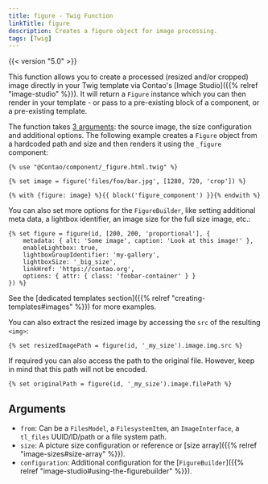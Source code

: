 ```yaml
---
title: figure - Twig Function
linkTitle: figure
description: Creates a figure object for image processing.
tags: [Twig]
---
```


{{< version "5.0" >}}

This function allows you to create a processed (resized and/or cropped) image directly in your Twig template via 
Contao's [Image Studio]({{% relref "image-studio" %}}). It will return a `Figure` instance which you can then render in
your template - or pass to a pre-existing block of a component, or a pre-existing template.

The function takes [3 arguments](#arguments): the source image, the size configuration and additional options. The
following example creates a `Figure` object from a hardcoded path and size and then renders it using the `_figure`
component:

```twig
{% use "@Contao/component/_figure.html.twig" %}

{% set image = figure('files/foo/bar.jpg', [1280, 720, 'crop']) %}

{% with {figure: image} %}{{ block('figure_component') }}{% endwith %}
```

You can also set more options for the `FigureBuilder`, like setting additional meta data, a lightbox identifier, an
image size for the full size image, etc.:

```twig
{% set figure = figure(id, [200, 200, 'proportional'], { 
    metadata: { alt: 'Some image', caption: 'Look at this image!' },
    enableLightbox: true,
    lightboxGroupIdentifier: 'my-gallery',
    lightboxSize: '_big_size',
    linkHref: 'https://contao.org',
    options: { attr: { class: 'foobar-container' } }
}) %}
```

See the [dedicated templates section]({{% relref "creating-templates#images" %}}) for more examples.

You can also extract the resized image by accessing the `src` of the resulting `<img>`:

```twig
{% set resizedImagePath = figure(id, '_my_size').image.img.src %}
```

If required you can also access the path to the original file. However, keep in mind that this path will not be encoded.

```twig
{% set originalPath = figure(id, '_my_size').image.filePath %}
```

## Arguments

* `from`: Can be a `FilesModel`, a `FilesystemItem`, an `ImageInterface`, a `tl_files` UUID/ID/path or a file system path.
* `size`: A picture size configuration or reference or [size array]({{% relref "image-sizes#size-array" %}}).
* `configuration`: Additional configuration for the [`FigureBuilder`]({{% relref "image-studio#using-the-figurebuilder" %}}).
